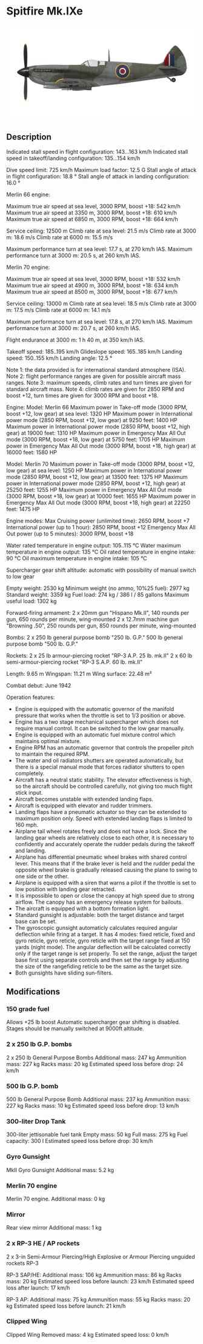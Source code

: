 # Spitfire Mk.IXe

![spitfiremkixe](../images/spitfiremkixe.png)

## Description

Indicated stall speed in flight configuration: 143...163 km/h
Indicated stall speed in takeoff/landing configuration: 135...154 km/h

Dive speed limit: 725 km/h
Maximum load factor: 12.5 G
Stall angle of attack in flight configuration: 18.8 °
Stall angle of attack in landing configuration: 16.0 °


Merlin 66 engine:

Maximum true air speed at sea level, 3000 RPM, boost +18: 542 km/h
Maximum true air speed at 3350 m, 3000 RPM, boost +18: 610 km/h
Maximum true air speed at 6850 m, 3000 RPM, boost +18: 664 km/h

Service ceiling: 12500 m
Climb rate at sea level: 21.5 m/s
Climb rate at 3000 m: 18.6 m/s
Climb rate at 6000 m: 15.5 m/s

Maximum performance turn at sea level: 17.7 s, at 270 km/h IAS.
Maximum performance turn at 3000 m: 20.5 s, at 260 km/h IAS.


Merlin 70 engine:

Maximum true air speed at sea level, 3000 RPM, boost +18: 532 km/h
Maximum true air speed at 4900 m, 3000 RPM, boost +18: 634 km/h
Maximum true air speed at 8500 m, 3000 RPM, boost +18: 677 km/h

Service ceiling: 13000 m
Climb rate at sea level: 18.5 m/s
Climb rate at 3000 m: 17.5 m/s
Climb rate at 6000 m: 14.1 m/s

Maximum performance turn at sea level: 17.8 s, at 270 km/h IAS.
Maximum performance turn at 3000 m: 20.7 s, at 260 km/h IAS.

Flight endurance at 3000 m: 1 h 40 m, at 350 km/h IAS.

Takeoff speed: 185..195 km/h
Glideslope speed: 165..185 km/h
Landing speed: 150..155 km/h
Landing angle: 12.5 °

Note 1: the data provided is for international standard atmosphere (ISA).
Note 2: flight performance ranges are given for possible aircraft mass ranges.
Note 3: maximum speeds, climb rates and turn times are given for standard aircraft mass.
Note 4: climb rates are given for 2850 RPM and boost +12, turn times are given for 3000 RPM and boost +18.

Engine:
Model: Merlin 66
Maximum power in Take-off mode (3000 RPM, boost +12, low gear) at sea level: 1320 HP
Maximum power in International power mode (2850 RPM, boost +12, low gear) at 9250 feet: 1400 HP
Maximum power in International power mode (2850 RPM, boost +12, high gear) at 19000 feet: 1310 HP
Maximum power in Emergency Max All Out mode (3000 RPM, boost +18, low gear) at 5750 feet: 1705 HP
Maximum power in Emergency Max All Out mode (3000 RPM, boost +18, high gear) at 16000 feet: 1580 HP

Model: Merlin 70
Maximum power in Take-off mode (3000 RPM, boost +12, low gear) at sea level: 1250 HP
Maximum power in International power mode (2850 RPM, boost +12, low gear) at 13500 feet: 1375 HP
Maximum power in International power mode (2850 RPM, boost +12, high gear) at 25250 feet: 1255 HP
Maximum power in Emergency Max All Out mode (3000 RPM, boost +18, low gear) at 10000 feet: 1655 HP
Maximum power in Emergency Max All Out mode (3000 RPM, boost +18, high gear) at 22250 feet: 1475 HP

Engine modes:
Max Cruising power (unlimited time): 2650 RPM, boost +7
International power (up to 1 hour): 2850 RPM, boost +12
Emergency Max All Out power (up to 5 minutes): 3000 RPM, boost +18

Water rated temperature in engine output: 105..115 °C
Water maximum temperature in engine output: 135 °C
Oil rated temperature in engine intake: 90 °C
Oil maximum temperature in engine intake: 105 °C

Supercharger gear shift altitude: automatic with possibility of manual switch to low gear

Empty weight: 2530 kg
Minimum weight (no ammo, 10%25 fuel): 2977 kg
Standard weight: 3359 kg
Fuel load: 274 kg / 386 l / 85 gallons
Maximum useful load: 1302 kg

Forward-firing armament:
2 x 20mm gun "Hispano Mk.II", 140 rounds per gun, 650 rounds per minute, wing-mounted
2 x 12.7mm machine gun "Browning .50", 250 rounds per gun, 850 rounds per minute, wing-mounted

Bombs:
2 x 250 lb general purpose bomb "250 lb. G.P."
500 lb general purpose bomb "500 lb. G.P."

Rockets:
2 x 25 lb armour-piercing rocket "RP-3 A.P. 25 lb. mk.II"
2 x 60 lb semi-armour-piercing rocket "RP-3 S.A.P. 60 lb. mk.II"

Length: 9.65 m
Wingspan: 11.21 m
Wing surface: 22.48 m²

Combat debut: June 1942

Operation features:
- Engine is equipped with the automatic governor of the manifold pressure that works when the throttle is set to 1/3 position or above.
- Engine has a two stage mechanical supercharger which does not require manual control. It can be switched to the low gear manually.
- Engine is equipped with an automatic fuel mixture control which maintains optimal mixture.
- Engine RPM has an automatic governor that controls the propeller pitch to maintain the required RPM.
- The water and oil radiators shutters are operated automatically, but there is a special manual mode that forces radiator shutters to open completely.
- Aircraft has a neutral static stability. The elevator effectiveness is high, so the aircraft should be controlled carefully, not giving too much flight stick input.
- Aircraft becomes unstable with extended landing flaps.
- Aircraft is equipped with elevator and rudder trimmers.
- Landing flaps have a pneumatic actuator so they can be extended to maximum position only. Speed with extended landing flaps is limited to 160 mph.
- Airplane tail wheel rotates freely and does not have a lock. Since the landing gear wheels are relatively close to each other, it is necessary to confidently and accurately operate the rudder pedals during the takeoff and landing.
- Airplane has differential pneumatic wheel brakes with shared control lever. This means that if the brake lever is held and the rudder pedal the opposite wheel brake is gradually released causing the plane to swing to one side or the other.
- Airplane is equipped with a siren that warns a pilot if the throttle is set to low position with landing gear retracted.
- It is impossible to open or close the canopy at high speed due to strong airflow. The canopy has an emergency release system for bailouts.
- The aircraft is equipped with a bottom formation light.
- Standard gunsight is adjustable: both the target distance and target base can be set.
- The gyroscopic gunsight automaticly calculates required angular deflection while firing at a target. It has 4 modes: fixed reticle, fixed and gyro reticle, gyro reticle, gyro reticle with the target range fixed at 150 yards (night mode). The angular deflection will be calculated correctly only if the target range is set properly. To set the range, adjust the target base first using separate controls and then set the range by adjusting the size of the rangefiding reticle to be the same as the target size.
- Both gunsights have sliding sun-filters.


## Modifications


### 150 grade fuel

Allows +25 lb boost
Automatic supercharger gear shifting is disabled. Stages should be manually switched at 9000ft altitude.


### 2 x 250 lb G.P. bombs

2 x 250 lb General Purpose Bombs
Additional mass: 247 kg
Ammunition mass: 227 kg
Racks mass: 20 kg
Estimated speed loss before drop: 24 km/h


### 500 lb G.P. bomb

500 lb General Purpose Bomb
Additional mass: 237 kg
Ammunition mass: 227 kg
Racks mass: 10 kg
Estimated speed loss before drop: 13 km/h


### 300-liter Drop Tank

300-liter jettisonable fuel tank
Empty mass: 50 kg
Full mass: 275 kg
Fuel capacity: 300 l
Estimated speed loss before drop: 30 km/h


### Gyro Gunsight

MkII Gyro Gunsight
Additional mass: 5.2 kg


### Merlin 70 engine

Merlin 70 engine. 
Additional mass: 0 kg


### Mirror

Rear view mirror
Additional mass: 1 kg


### 2 х RP-3 HE / AP rockets

2 х 3-in Semi-Armour Piercing/High Explosive or Armour Piercing unguided rockets RP-3

RP-3 SAP/HE:
Additional mass: 106 kg
Ammunition mass: 86 kg
Racks mass: 20 kg
Estimated speed loss before launch: 23 km/h
Estimated speed loss after launch: 17 km/h

RP-3 AP:
Additional mass: 75 kg
Ammunition mass: 55 kg
Racks mass: 20 kg
Estimated speed loss before launch: 21 km/h


### Clipped Wing

Clipped Wing
Removed mass: 4 kg
Estimated speed loss: 0 km/h